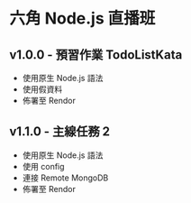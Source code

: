 # 六角 Node.js 直播班 
## v1.0.0 - 預習作業 TodoListKata
- 使用原生 Node.js 語法
- 使用假資料
- 佈署至 Rendor

## v1.1.0 - 主線任務 2
- 使用原生 Node.js 語法
- 使用 config  
- 連接 Remote MongoDB
- 佈署至 Rendor
